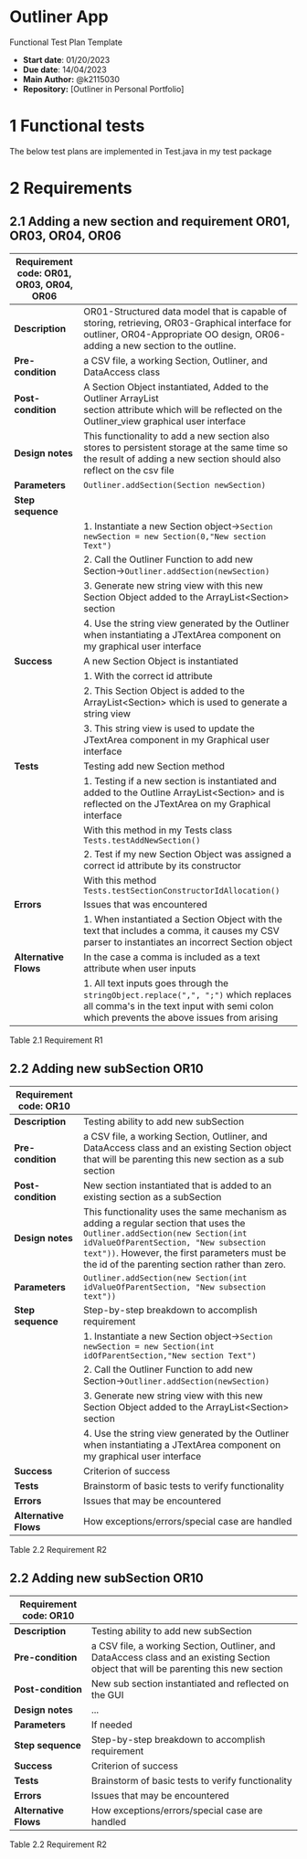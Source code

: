 # Outliner App
Functional Test Plan Template  
- **Start date**: 01/20/2023  
- **Due date**: 14/04/2023
- **Main Author:** @k2115030   
- **Repository:** 
[Outliner in Personal Portfolio]


# 1 Functional tests
The below test plans are implemented in Test.java in my test package

# 2 Requirements

## 2.1  Adding a new section and requirement OR01, OR03, OR04, OR06

| **Requirement code: OR01, OR03, OR04, OR06** |       |
| ------ | ------------------------------------ | 
| **Description**      | OR01-Structured data model that is capable of storing, retrieving, OR03-Graphical interface for outliner, OR04-Appropriate OO design, OR06-adding a new section to the outline.  | 
| **Pre-condition**     | a CSV file, a working Section, Outliner, and DataAccess class|      
| **Post-condition**      | A Section Object instantiated, Added to the Outliner ArrayList<Section> section attribute which will be reflected on the Outliner_view graphical user interface  | 
| **Design notes**     | This functionality to add a new section also stores to persistent storage at the same time so the result of adding a new section should also reflect on the csv file 
| **Parameters**      | `Outliner.addSection(Section newSection)`|    
| **Step sequence**      |  |
||1. Instantiate a new Section object->`Section newSection = new Section(0,"New section Text")`|
||2. Call the Outliner Function to add new Section->`Outliner.addSection(newSection)` | 
||3. Generate new string view with this new Section Object added to the ArrayList&lt;Section&gt; section| 
||4. Use the string view generated by the Outliner when instantiating a JTextArea component on my graphical user interface  |
| **Success**      | A new Section Object is instantiated |
||1. With the correct id attribute|
||2. This Section Object is added to the ArrayList&lt;Section&gt; which is used to generate a string view|
||3. This string view is used to update the JTextArea component in my Graphical user interface|
| **Tests**      |  Testing add new Section method |
||1. Testing if a new section is instantiated and added to the Outline ArrayList&lt;Section&gt; and is reflected on the JTextArea on my Graphical interface |
||    With this method in my Tests class `Tests.testAddNewSection()` | 
||2. Test if my new Section Object was assigned a correct id attribute by its constructor| 
||   With this method `Tests.testSectionConstructorIdAllocation()` | 
| **Errors**      | Issues that was encountered |
||1. When instantiated a Section Object with the text that includes a comma, it causes my CSV parser to instantiates an incorrect Section object|
| **Alternative Flows**      | In the case a comma is included as a text attribute when user inputs|
||1. All text inputs goes through the `stringObject.replace(",", ";")` which replaces all comma's in the text input with semi colon which prevents the above issues from arising|

Table 2.1 Requirement R1

## 2.2 Adding new subSection OR10

| **Requirement code: OR10** |       |
| ------ | ------------------------------------ | 
| **Description**      | Testing ability to add new subSection  | 
| **Pre-condition**     | a CSV file, a working Section, Outliner, and DataAccess class and an existing Section object that will be parenting this new section as a sub section|      
| **Post-condition**      | New section instantiated that is added to an existing section as a subSection   | 
| **Design notes**     | This functionality uses the same mechanism as adding a regular section that uses the `Outliner.addSection(new Section(int idValueOfParentSection, "New subsection text"))`. However, the first parameters must be the id of the parenting section rather than zero.  |
| **Parameters**      | `Outliner.addSection(new Section(int idValueOfParentSection, "New subsection text"))`|    
| **Step sequence**      |  Step-by-step breakdown to accomplish requirement |
||1. Instantiate a new Section object->`Section newSection = new Section(int idOfParentSection,"New section Text")`|
||2. Call the Outliner Function to add new Section->`Outliner.addSection(newSection)` | 
||3. Generate new string view with this new Section Object added to the ArrayList&lt;Section&gt; section| 
||4. Use the string view generated by the Outliner when instantiating a JTextArea component on my graphical user interface  |
| **Success**      | Criterion of success |
| **Tests**      |  Brainstorm of basic tests to verify functionality |
| **Errors**      | Issues that may be encountered 
| **Alternative Flows**      | How exceptions/errors/special case are handled |

Table 2.2 Requirement R2

## 2.2 Adding new subSection OR10

| **Requirement code: OR10** |       |
| ------ | ------------------------------------ | 
| **Description**      | Testing ability to add new subSection  | 
| **Pre-condition**     | a CSV file, a working Section, Outliner, and DataAccess class and an existing Section object that will be parenting this new section |      
| **Post-condition**      | New sub section instantiated and reflected on the GUI  | 
| **Design notes**     | ... |
| **Parameters**      | If needed |    
| **Step sequence**      |  Step-by-step breakdown to accomplish requirement |
| **Success**      | Criterion of success |
| **Tests**      |  Brainstorm of basic tests to verify functionality |
| **Errors**      | Issues that may be encountered 
| **Alternative Flows**      | How exceptions/errors/special case are handled |

Table 2.2 Requirement R2



